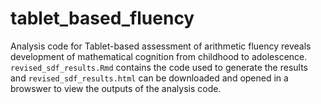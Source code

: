 # tablet_based_fluency
Analysis code for Tablet-based assessment of arithmetic fluency reveals development of mathematical cognition from childhood to adolescence. `revised_sdf_results.Rmd` contains the code used to generate the results and `revised_sdf_results.html` can be downloaded and opened in a browswer to view the outputs of the analysis code. 
